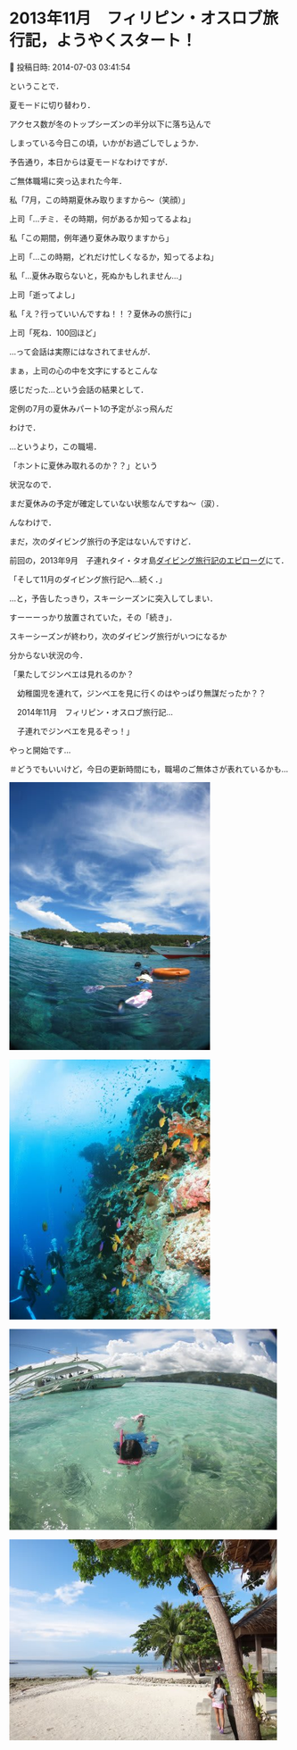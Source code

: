 # 2013年11月　フィリピン・オスロブ旅行記，ようやくスタート！

📅 投稿日時: 2014-07-03 03:41:54

ということで．


夏モードに切り替わり．


アクセス数が冬のトップシーズンの半分以下に落ち込んで


しまっている今日この頃，いかがお過ごしでしょうか．





予告通り，本日からは夏モードなわけですが．


ご無体職場に突っ込まれた今年．





私「7月，この時期夏休み取りますから～（笑顔）」





上司「…チミ．その時期，何があるか知ってるよね」





私「この期間，例年通り夏休み取りますから」





上司「…この時期，どれだけ忙しくなるか，知ってるよね」





私「…夏休み取らないと，死ぬかもしれません…」





上司「逝ってよし」





私「え？行っていいんですね！！？夏休みの旅行に」





上司「死ね．100回ほど」





…って会話は実際にはなされてませんが．


まぁ，上司の心の中を文字にするとこんな


感じだった…という会話の結果として．


定例の7月の夏休みパート1の予定がぶっ飛んだ


わけで．


…というより，この職場．


「ホントに夏休み取れるのか？？」という


状況なので．


まだ夏休みの予定が確定していない状態なんですね～（涙）．





んなわけで．


まだ，次のダイビング旅行の予定はないんですけど．





前回の，2013年9月　子連れタイ・タオ島[ダイビング旅行記のエピローグ](e530e98339f87e8dc5e13de072679d584.md)にて．





「そして11月のダイビング旅行記へ…続く．」





…と，予告したっきり，スキーシーズンに突入してしまい．


すーーーっかり放置されていた，その「続き」．





スキーシーズンが終わり，次のダイビング旅行がいつになるか


分からない状況の今．


「果たしてジンベエは見れるのか？


　幼稚園児を連れて，ジンベエを見に行くのはやっぱり無謀だったか？？


　2014年11月　フィリピン・オスロブ旅行記…


　子連れでジンベエを見るぞっ！」


やっと開始です…





＃どうでもいいけど，今日の更新時間にも，職場のご無体さが表れているかも…







![c265a7e9a3d9e0607522fbf9d8dc7bb8.jpg](images/c265a7e9a3d9e0607522fbf9d8dc7bb8.jpg)









![f5135ab7ec1d91a8a8cf2f9ebd216916.jpg](images/f5135ab7ec1d91a8a8cf2f9ebd216916.jpg)









![2336a7e56b6a514fc3a82eb8a6d0fa2b.jpg](images/2336a7e56b6a514fc3a82eb8a6d0fa2b.jpg)









![d861ec4e7597f5bac977270ded3c7959.jpg](images/d861ec4e7597f5bac977270ded3c7959.jpg)
